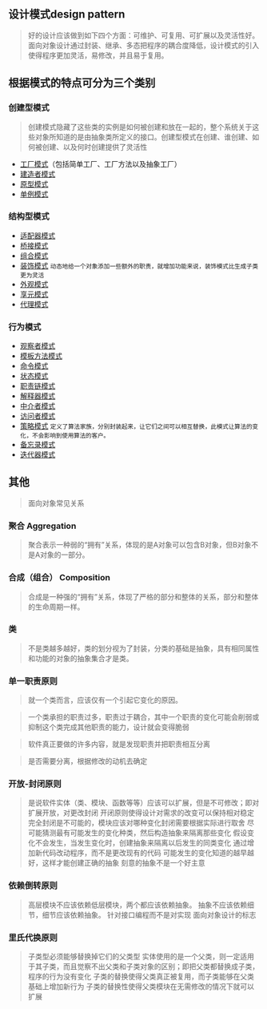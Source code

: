 ## 设计模式design pattern
>好的设计应该做到如下四个方面：可维护、可复用、可扩展以及灵活性好。面向对象设计通过封装、继承、多态把程序的耦合度降低，设计模式的引入使得程序更加灵活，易修改，并且易于复用。

## 根据模式的特点可分为三个类别

### 创建型模式
>创建模式隐藏了这些类的实例是如何被创建和放在一起的，整个系统关于这些对象所知道的是由抽象类所定义的接口。创建型模式在创建、谁创建、如何被创建、以及何时创建提供了灵活性

* [工厂模式][M01]（包括简单工厂、工厂方法以及抽象工厂）
* [建造者模式][M02]
* [原型模式][M03]
* [单例模式][M04]

### 结构型模式

* [适配器模式][M05]
* [桥接模式][M06]
* [组合模式][M07]
* [装饰模式][M08]  `动态地给一个对象添加一些额外的职责，就增加功能来说，装饰模式比生成子类更为灵活`
* [外观模式][M09]
* [享元模式][M10]
* [代理模式][M11]

### 行为模式

* [观察者模式][M12]
* [模板方法模式][M13]
* [命令模式][M14]
* [状态模式][M15]
* [职责链模式][M16]
* [解释器模式][M17]
* [中介者模式][M18]
* [访问者模式][M19]
* [策略模式][M20]  `定义了算法家族，分别封装起来，让它们之间可以相互替换，此模式让算法的变化，不会影响到使用算法的客户。`
* [备忘录模式][M21]
* [迭代器模式][M22]

## 其他
>面向对象常见关系

### 聚合 Aggregation
>聚合表示一种弱的“拥有”关系，体现的是A对象可以包含B对象，但B对象不是A对象的一部分。

### 合成（组合） Composition
>合成是一种强的“拥有”关系，体现了严格的部分和整体的关系，部分和整体的生命周期一样。

### 类
>不是类越多越好，类的划分视为了封装，分类的基础是抽象，具有相同属性和功能的对象的抽象集合才是类。

### 单一职责原则
>就一个类而言，应该仅有一个引起它变化的原因。

>一个类承担的职责过多，职责过于耦合，其中一个职责的变化可能会削弱或抑制这个类完成其他职责的能力，设计就会变得脆弱

>软件真正要做的许多内容，就是发现职责并把职责相互分离

>是否需要分离，根据修改的动机去确定

### 开放-封闭原则
>是说软件实体（类、模块、函数等等）应该可以扩展，但是不可修改；即对扩展开放，对更改封闭
>开闭原则使得设计对需求的改变可以保持相对稳定
>完全封闭是不可能的，模块应该对哪种变化封闭需要根据实际进行取舍
>尽可能猜测最有可能发生的变化种类，然后构造抽象来隔离那些变化
>假设变化不会发生，当发生变化时，创建抽象来隔离以后发生的同类变化
>通过增加新代码改动程序，而不是更改现有的代码
>可能发生的变化知道的越早越好，这样才能创建正确的抽象
>刻意的抽象不是一个好主意

### 依赖倒转原则
>高层模块不应该依赖低层模块，两个都应该依赖抽象。
>抽象不应该依赖细节，细节应该依赖抽象。
>针对接口编程而不是对实现
>面向对象设计的标志

### 里氏代换原则
>子类型必须能够替换掉它们的父类型
>实体使用的是一个父类，则一定适用于其子类，而且觉察不出父类和子类对象的区别；即把父类都替换成子类，程序的行为没有变化
>子类的替换使得父类真正被复用，而子类能够在父类基础上增加新行为
>子类的替换性使得父类模块在无需修改的情况下就可以扩展


[M01]:establish_pattern/dp_factory/
[M02]:establish_pattern/dp_builder/
[M03]:establish_pattern/dp_prototype/
[M04]:establish_pattern/dp_singleton/

[M05]:structure_pattern/dp_adapter/
[M06]:structure_pattern/dp_bridge/
[M07]:structure_pattern/dp_composite/
[M08]:structure_pattern/dp_decorator/
[M09]:structure_pattern/dp_facade/
[M10]:structure_pattern/dp_flyweight/
[M11]:structure_pattern/dp_proxy/

[M12]:behavior_pattern/dp_observer/
[M13]:behavior_pattern/dp_templateMethod/
[M14]:behavior_pattern/dp_command/
[M15]:behavior_pattern/dp_state/
[M16]:behavior_pattern/dp_responsibility/
[M17]:behavior_pattern/dp_interpreter/
[M18]:behavior_pattern/dp_mediator/
[M19]:behavior_pattern/dp_visitor/
[M20]:behavior_pattern/dp_strategy/
[M21]:behavior_pattern/dp_memento/
[M22]:behavior_pattern/dp_iterator/

